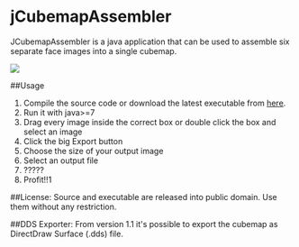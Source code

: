 # jCubemapAssembler
JCubemapAssembler is a java application that can be used to assemble six separate face images into a single cubemap.

<a target="_blank" href="https://www.youtube.com/watch?v=Y6Gh5d0oAEY"><img src="http://img.youtube.com/vi/Y6Gh5d0oAEY/0.jpg" /></a>

##Usage
  1. Compile the source code or download the latest executable from <a href="https://googledrive.com/host/0BwOEIhbHMKaFZFlNWW1hQVFrN1E" target="_blank">here</a>.
  2. Run it with java>=7 
  3. Drag every image inside the correct box or double click the box and select an image
  4. Click the big Export button
  5. Choose the size of your output image
  6. Select an output file
  7. ?????
  8. Profit!!1

  
##License:
 Source and executable are released into public domain. Use them without any restriction.
  
  
##DDS Exporter:
 From version 1.1 it's possible to export the cubemap as DirectDraw Surface (.dds) file.
